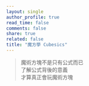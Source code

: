 ```yaml
---
layout: single
author_profile: true
read_time: false
comments: false
share: true
related: false
title: "魔方學 Cubesics"
---
```


> 魔術方塊不是只有公式而已  
> 了解公式背後的意義  
> 才算真正會玩魔術方塊
